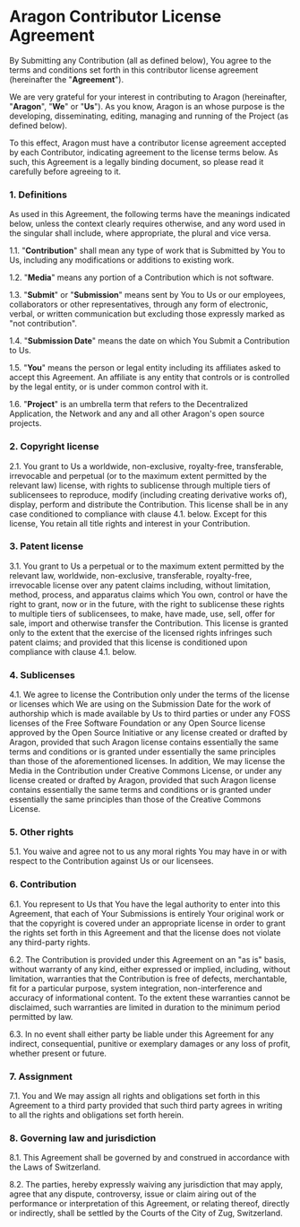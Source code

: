 # Aragon Contributor License Agreement

By Submitting any Contribution (all as defined below), You agree to the terms and conditions set forth in this contributor license agreement (hereinafter the "**Agreement**").

We are very grateful for your interest in contributing to Aragon (hereinafter, "**Aragon**", "**We**" or "**Us**"). As you know, Aragon is an whose purpose is the developing, disseminating, editing, managing and running of the Project (as defined below).

To this effect, Aragon must have a contributor license agreement accepted by each Contributor, indicating agreement to the license terms below. As such, this Agreement is a legally binding document, so please read it carefully before agreeing to it.

### 1. Definitions

As used in this Agreement, the following terms have the meanings indicated below, unless the context clearly requires otherwise, and any word used in the singular shall include, where appropriate, the plural and vice versa.

1.1. "**Contribution**" shall mean any type of work that is Submitted by You to Us, including any modifications or additions to existing work.

1.2. "**Media**" means any portion of a Contribution which is not software.

1.3. "**Submit**" or "**Submission**" means sent by You to Us or our employees, collaborators or other representatives, through any form of electronic, verbal, or written communication but excluding those expressly marked as "not contribution".

1.4. "**Submission Date**" means the date on which You Submit a Contribution to Us.

1.5. "**You**" means the person or legal entity including its affiliates asked to accept this Agreement. An affiliate is any entity that controls or is controlled by the legal entity, or is under common control with it.

1.6. "**Project**" is an umbrella term that refers to the Decentralized Application, the Network and any and all other Aragon's open source projects.

### 2. Copyright license

2.1. You grant to Us a worldwide, non-exclusive, royalty-free, transferable, irrevocable and perpetual (or to the maximum extent permitted by the relevant law) license, with rights to sublicense through multiple tiers of sublicensees to reproduce, modify (including creating derivative works of), display, perform and distribute the Contribution. This license shall be in any case conditioned to compliance with clause 4.1. below. Except for this license, You retain all title rights and interest in your Contribution.

### 3. Patent license

3.1. You grant to Us a perpetual or to the maximum extent permitted by the relevant law, worldwide, non-exclusive, transferable, royalty-free, irrevocable license over any patent claims including, without limitation, method, process, and apparatus claims which You own, control or have the right to grant, now or in the future, with the right to sublicense these rights to multiple tiers of sublicensees, to make, have made, use, sell, offer for sale, import and otherwise transfer the Contribution. This license is granted only to the extent that the exercise of the licensed rights infringes such patent claims; and provided that this license is conditioned upon compliance with clause 4.1. below.

### 4. Sublicenses 

4.1. We agree to license the Contribution only under the terms of the license or licenses which We are using on the Submission Date for the work of authorship which is made available by Us to third parties or under any FOSS licenses of the Free Software Foundation or any Open Source license approved by the Open Source Initiative or any license created or drafted by Aragon, provided that such Aragon license contains essentially the same terms and conditions or is granted under essentially the same principles than those of the aforementioned licenses. In addition, We may license the Media in the Contribution under Creative Commons License, or under any license created or drafted by Aragon, provided that such Aragon license contains essentially the same terms and conditions or is granted under essentially the same principles than those of the Creative Commons License.

### 5. Other rights

5.1. You waive and agree not to us any moral rights You may have in or with respect to the Contribution against Us or our licensees.

### 6. Contribution

6.1. You represent to Us that You have the legal authority to enter into this Agreement, that each of Your Submissions is entirely Your original work or that the copyright is covered under an appropriate license in order to grant the rights set forth in this Agreement and that the license does not violate any third-party rights.

6.2. The Contribution is provided under this Agreement on an "as is" basis, without warranty of any kind, either expressed or implied, including, without limitation, warranties that the Contribution is free of defects, merchantable, fit for a particular purpose, system integration, non-interference and accuracy of informational content. To the extent these warranties cannot be disclaimed, such warranties are limited in duration to the minimum period permitted by law.

6.3. In no event shall either party be liable under this Agreement for any indirect, consequential, punitive or exemplary damages or any loss of profit, whether present or future.

### 7. Assignment

7.1. You and We may assign all rights and obligations set forth in this Agreement to a third party provided that such third party agrees in writing to all the rights and obligations set forth herein.

### 8. Governing law and jurisdiction

8.1. This Agreement shall be governed by and construed in accordance with the Laws of Switzerland.

8.2. The parties, hereby expressly waiving any jurisdiction that may apply, agree that any dispute, controversy, issue or claim airing out of the performance or interpretation of this Agreement, or relating thereof, directly or indirectly, shall be settled by the Courts of the City of Zug, Switzerland.
